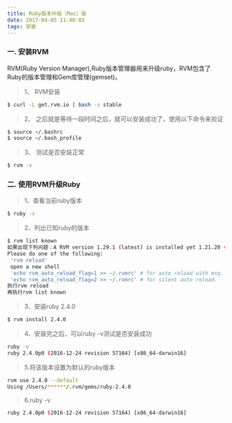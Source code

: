 ```yaml
---
title: Ruby版本升级（Mac）版
date: 2017-04-05 11:40:03
tags: 安装
---
```

### 一. 安装RVM

RVM(Ruby Version Manager),Ruby版本管理器用来升级ruby，RVM包含了Ruby的版本管理和Gem库管理(gemset)。
> 1、  RVM安装

```bash
$ curl -L get.rvm.io | bash -s stable
```
> 2、  之后就是等待一段时间之后，就可以安装成功了，使用以下命令来验证

```bash
$ source ~/.bashrc
$ source ~/.bash_profile
```
> 3、 测试是否安装正常

```bash
$ rvm -v
```
### 二. 使用RVM升级Ruby

> 1、查看当前ruby版本

```bash
$ ruby -v
```
> 2、列出已知ruby的版本

```bash
$ rvm list known
如果出现下列问题：A RVM version 1.29.1 (latest) is installed yet 1.21.20 (stable) is loaded.
Please do one of the following:
 'rvm reload'
 open a new shell
 'echo rvm_auto_reload_flag=1 >> ~/.rvmrc' # for auto reload with msg.
 'echo rvm_auto_reload_flag=2 >> ~/.rvmrc' # for silent auto reload.
执行rvm reload
再执行rvm list known
```
> 3、安装ruby 2.4.0

```bash
$ rvm install 2.4.0
```
> 4、安装完之后，可以ruby -v测试是否安装成功

```bash
ruby -v
ruby 2.4.0p0 (2016-12-24 revision 57164) [x86_64-darwin16]
```
> 5.将该版本设置为默认的ruby版本

```bash
rvm use 2.4.0 --default
Using /Users/******/.rvm/gems/ruby-2.4.0
```
> 6.ruby -v

```bash
ruby 2.4.0p0 (2016-12-24 revision 57164) [x86_64-darwin16]
```
